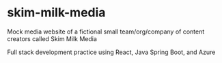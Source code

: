 # skim-milk-media
Mock media website of a fictional small team/org/company of content creators called Skim Milk Media

Full stack development practice using React, Java Spring Boot, and Azure
